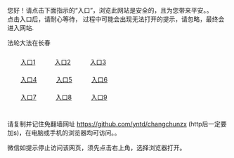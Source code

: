 您好！请点击下面指示的“入口”，浏览此网站是安全的，且为您带来平安。。 <br/>
点击入口后，请耐心等待， 过程中可能会出现无法打开的提示，请忽略，最终会进入网站. </br>

法轮大法在长春<br/>
<div style="padding:10px"><a style="margin:20px" target="_blank" href="https://d27iiro9opsemz.cloudfront.net/2Qpsp?tlhukqty" id="ccLink1" rel="nofollow">入口1</a> <a target="_blank" style="margin:20px" href="https://d31qd850zy0t4v.cloudfront.net/2Qpsp?ngmvizi" id="ccLink2" rel="nofollow">入口2</a> <a style="margin:20px" target="_blank" href="https://d2ht9wtiu2j6xg.cloudfront.net/2Qpsp?chpskl" id="ccLink3" rel="nofollow">入口3</a></div>

<div style="padding:10px" ><a style="margin:20px" target="_blank" href="https://d27iiro9opsemz.cloudfront.net/2Qpsp?tlhukqty" id="ccLink4" rel="nofollow">入口4</a> <a style="margin:20px" href="https://d31qd850zy0t4v.cloudfront.net/2Qpsp?ngmvizi" target="_blank" id="ccLink5" rel="nofollow">入口5</a> <a style="margin:20px" href="https://d2ht9wtiu2j6xg.cloudfront.net/2Qpsp?chpskl" target="_blank" id="ccLink6" rel="nofollow">入口6</a></div>

<div style="padding:10px"><a style="margin:20px" target="_blank" href="https://d27iiro9opsemz.cloudfront.net/2Qpsp?tlhukqty" id="ccLink7" rel="nofollow">入口7</a> <a style="margin:20px" href="https://d31qd850zy0t4v.cloudfront.net/2Qpsp?ngmvizi" target="_blank" id="ccLink8" rel="nofollow">入口8</a> <a style="margin:20px" target="_blank" href="https://d2ht9wtiu2j6xg.cloudfront.net/2Qpsp?chpskl" id="ccLink9" rel="nofollow">入口9</a></div>

<br/>



请复制并记住免翻墙网址 https://github.com/yntd/changchunzx (http后一定要加s)，在电脑或手机的浏览器均可访问。。<br/>

微信如提示停止访问该网页，须先点击右上角，选择浏览器打开。
